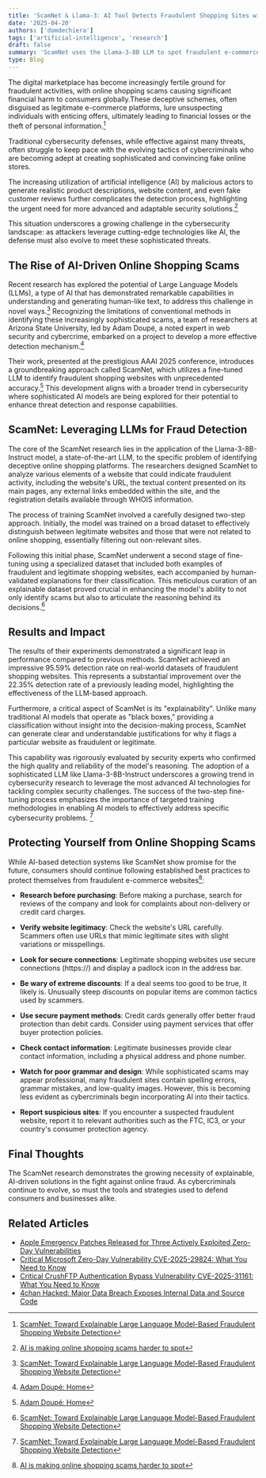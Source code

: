 ```yaml
---
title: 'ScamNet & Llama‑3: AI Tool Detects Fraudulent Shopping Sites with 95% Accuracy'
date: '2025-04-20'
authors: ['domdechiera']
tags: ['artificial-intelligence', 'research']
draft: false
summary: 'ScamNet uses the Llama‑3‑8B LLM to spot fraudulent e‑commerce sites with 95% accuracy via explainable AI, raising the bar for scam detection.'
type: Blog
---
```


The digital marketplace has become increasingly fertile ground for fraudulent activities, with online shopping scams causing significant financial harm to consumers globally.These deceptive schemes, often disguised as legitimate e-commerce platforms, lure unsuspecting individuals with enticing offers, ultimately leading to financial losses or the theft of personal information.[^1]

Traditional cybersecurity defenses, while effective against many threats, often struggle to keep pace with the evolving tactics of cybercriminals who are becoming adept at creating sophisticated and convincing fake online stores.

The increasing utilization of artificial intelligence (AI) by malicious actors to generate realistic product descriptions, website content, and even fake customer reviews further complicates the detection process, highlighting the urgent need for more advanced and adaptable security solutions.[^2]

This situation underscores a growing challenge in the cybersecurity landscape: as attackers leverage cutting-edge technologies like AI, the defense must also evolve to meet these sophisticated threats.

## The Rise of AI-Driven Online Shopping Scams

Recent research has explored the potential of Large Language Models (LLMs), a type of AI that has demonstrated remarkable capabilities in understanding and generating human-like text, to address this challenge in novel ways.[^1] Recognizing the limitations of conventional methods in identifying these increasingly sophisticated scams, a team of researchers at Arizona State University, led by Adam Doupé, a noted expert in web security and cybercrime, embarked on a project to develop a more effective detection mechanism.[^3]

Their work, presented at the prestigious AAAI 2025 conference, introduces a groundbreaking approach called ScamNet, which utilizes a fine-tuned LLM to identify fraudulent shopping websites with unprecedented accuracy.[^3] This development aligns with a broader trend in cybersecurity where sophisticated AI models are being explored for their potential to enhance threat detection and response capabilities.

## ScamNet: Leveraging LLMs for Fraud Detection

The core of the ScamNet research lies in the application of the Llama-3-8B-Instruct model, a state-of-the-art LLM, to the specific problem of identifying deceptive online shopping platforms. The researchers designed ScamNet to analyze various elements of a website that could indicate fraudulent activity, including the website's URL, the textual content presented on its main pages, any external links embedded within the site, and the registration details available through WHOIS information.

The process of training ScamNet involved a carefully designed two-step approach. Initially, the model was trained on a broad dataset to effectively distinguish between legitimate websites and those that were not related to online shopping, essentially filtering out non-relevant sites.

Following this initial phase, ScamNet underwent a second stage of fine-tuning using a specialized dataset that included both examples of fraudulent and legitimate shopping websites, each accompanied by human-validated explanations for their classification. This meticulous curation of an explainable dataset proved crucial in enhancing the model's ability to not only identify scams but also to articulate the reasoning behind its decisions.[^1]

## Results and Impact

The results of their experiments demonstrated a significant leap in performance compared to previous methods. ScamNet achieved an impressive 95.59% detection rate on real-world datasets of fraudulent shopping websites. This represents a substantial improvement over the 22.35% detection rate of a previously leading model, highlighting the effectiveness of the LLM-based approach.

Furthermore, a critical aspect of ScamNet is its "explainability". Unlike many traditional AI models that operate as "black boxes," providing a classification without insight into the decision-making process, ScamNet can generate clear and understandable justifications for why it flags a particular website as fraudulent or legitimate.

This capability was rigorously evaluated by security experts who confirmed the high quality and reliability of the model's reasoning. The adoption of a sophisticated LLM like Llama-3-8B-Instruct underscores a growing trend in cybersecurity research to leverage the most advanced AI technologies for tackling complex security challenges. The success of the two-step fine-tuning process emphasizes the importance of targeted training methodologies in enabling AI models to effectively address specific cybersecurity problems. [^1]

## Protecting Yourself from Online Shopping Scams

While AI-based detection systems like ScamNet show promise for the future, consumers should continue following established best practices to protect themselves from fraudulent e-commerce websites[^2]:

* **Research before purchasing**: Before making a purchase, search for reviews of the company and look for complaints about non-delivery or credit card charges.

* **Verify website legitimacy**: Check the website's URL carefully. Scammers often use URLs that mimic legitimate sites with slight variations or misspellings.

* **Look for secure connections**: Legitimate shopping websites use secure connections (https://) and display a padlock icon in the address bar.

* **Be wary of extreme discounts**: If a deal seems too good to be true, it likely is. Unusually steep discounts on popular items are common tactics used by scammers.

* **Use secure payment methods**: Credit cards generally offer better fraud protection than debit cards. Consider using payment services that offer buyer protection policies.

* **Check contact information**: Legitimate businesses provide clear contact information, including a physical address and phone number.

* **Watch for poor grammar and design**: While sophisticated scams may appear professional, many fraudulent sites contain spelling errors, grammar mistakes, and low-quality images. However, this is becoming less evident as cybercriminals begin incorporating AI into their tactics.

* **Report suspicious sites**: If you encounter a suspected fraudulent website, report it to relevant authorities such as the FTC, IC3, or your country's consumer protection agency.

## Final Thoughts

The ScamNet research demonstrates the growing necessity of explainable, AI-driven solutions in the fight against online fraud. As cybercriminals continue to evolve, so must the tools and strategies used to defend consumers and businesses alike.

## Related Articles

* [Apple Emergency Patches Released for Three Actively Exploited Zero-Day Vulnerabilities](/blog/2025-04-08-apple-zero-days)
* [Critical Microsoft Zero-Day Vulnerability CVE-2025-29824: What You Need to Know](/blog/2025-04-08-microsoft-zero-day)
* [Critical CrushFTP Authentication Bypass Vulnerability CVE-2025-31161: What You Need to Know](/blog/2025-04-13-crushftp-vulnerability)
* [4chan Hacked: Major Data Breach Exposes Internal Data and Source Code](/blog/2025-04-16-4chan-hack)

[^1]: [ScamNet: Toward Explainable Large Language Model-Based Fraudulent Shopping Website Detection](https://ojs.aaai.org/index.php/AAAI/article/view/35000/37155)
[^2]: [AI is making online shopping scams harder to spot](https://www.cbsnews.com/news/how-to-spot-ai-online-shopping-scams/)
[^3]: [Adam Doupé: Home](https://adamdoupe.com/)
